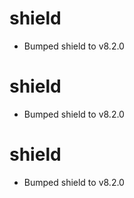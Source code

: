 
# shield

- Bumped shield to v8.2.0

# shield

- Bumped shield to v8.2.0

# shield

- Bumped shield to v8.2.0

